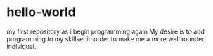 # hello-world
my first repository as i begin programming again
My desire is to add programming to my skillset in order to make me a more well rounded individual.
